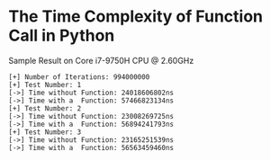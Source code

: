 # The Time Complexity of Function Call in Python

Sample Result on Core i7-9750H CPU @ 2.60GHz
```
[+] Number of Iterations: 994000000
[+] Test Number: 1
[->] Time without Function: 24018606802ns
[->] Time with a  Function: 57466823134ns
[+] Test Number: 2
[->] Time without Function: 23008269725ns
[->] Time with a  Function: 56894241793ns
[+] Test Number: 3
[->] Time without Function: 23165251539ns
[->] Time with a  Function: 56563459460ns
```

